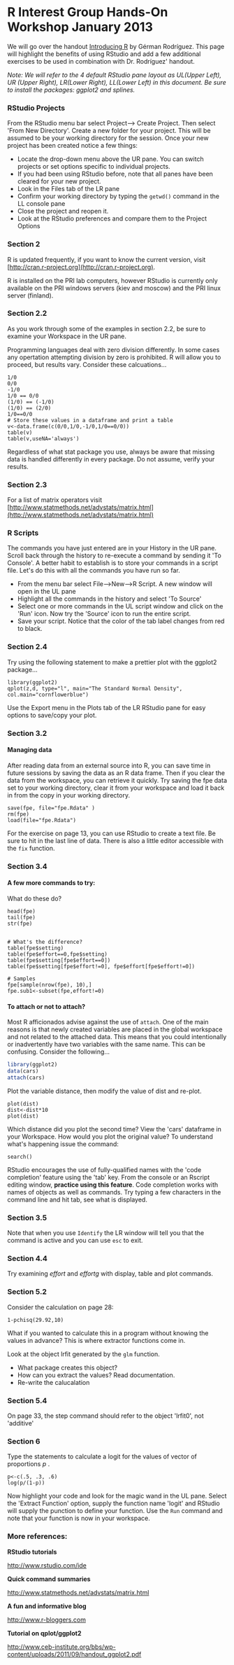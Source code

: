 R Interest Group Hands-On Workshop January 2013 
===========================================================
We will go over the handout [Introducing R](http://data.princeton.edu/R/) by G&eacute;rman Rodr&iacute;guez.  This page will highlight the benefits of using RStudio and add a few additional exercises to be used in combination with Dr. Rodr&iacute;guez' handout. 


*Note: We will refer to the 4 default RStudio pane layout as UL(Upper Left), UR (Upper Right), LR(Lower Right), LL(Lower Left) in this document.  Be sure to install the packages: ggplot2 and splines.*

### RStudio Projects

From the RStudio menu bar select Project--> Create Project.   Then select 'From New Directory'.  Create a new folder for your project.  This will be assumed to be your working directory for the session.  Once your new project has been created notice a few things:
* Locate the drop-down menu above the UR pane.  You can switch projects or set options specific to individual projects.
* If you had been using RStudio before, note that all panes have been cleared for your new project.   
* Look in the Files tab of the LR pane
* Confirm your working directory by typing the `getwd()` command in the LL console pane
* Close the project and reopen it. 
* Look at the RStudio preferences and compare them to the Project Options

### Section 2
R is updated frequently, if you want to know the current version, visit [http://cran.r-project.org](http://cran.r-project.org).   

R is installed on the PRI lab computers, however RStudio is currently only available on the PRI windows servers (kiev and moscow) and the PRI linux server (finland). 

### Section 2.2
As you work through some of the examples in section 2.2, be sure to examine your Workspace in the UR pane.

Programming languages deal with zero division differently.  In some cases any opertation attempting division by zero is prohibited.  R will allow you to proceed, but results vary.  Consider these calcuations...
```
1/0
0/0
-1/0
1/0 == 0/0
(1/0) == (-1/0)
(1/0) == (2/0)
1/0==0/0
# Store these values in a dataframe and print a table
v<-data.frame(c(0/0,1/0,-1/0,1/0==0/0))
table(v)
table(v,useNA='always')
```
Regardless of what stat package you use, always be aware that missing data is handled differently in every package.  Do not assume, verify your results.

### Section 2.3
For a list of matrix operators visit [http://www.statmethods.net/advstats/matrix.html](http://www.statmethods.net/advstats/matrix.html)

### R Scripts
The commands you have just entered are in your History in the UR pane.   Scroll back through the history to re-execute a command by sending it 'To Console'.   A better habit to establish is to store your commands in a script file.   Let's do this with all the commands you have run so far.  
* From the menu bar select File-->New-->R Script.   A new window will open in the UL pane
* Highlight all the commands in the history and select 'To Source'
* Select one or more commands in the UL script window and click on the 'Run' icon.  Now try the 'Source' icon to run the entire script.  
* Save your script.  Notice that the color of the tab label changes from red to black.


### Section 2.4
Try using the following statement to make a prettier plot with the ggplot2 package...
```
library(ggplot2)
qplot(z,d, type="l", main="The Standard Normal Density", col.main="cornflowerblue")
```
Use the Export menu in the Plots tab of the LR RStudio pane for easy options to save/copy your plot.

### Section 3.2 


#### Managing data
After reading data from an external source into R, you can save time in future sessions by saving the data as an R data frame.   Then if you clear the data from the workspace, you can retrieve it quickly.   Try saving the fpe data set to your working directory, clear it from your workspace and load it back in from the copy in your working directory.

```
save(fpe, file="fpe.Rdata" )
rm(fpe)
load(file="fpe.Rdata")
```
For the exercise on page 13, you can use RStudio to create a text file.  Be sure to hit <return> in the last line of data. There is also a little editor accessible with the `fix` function.


### Section 3.4

#### A few more commands to try:
What do these do?

```
head(fpe)
tail(fpe)
str(fpe)


# What's the difference?
table(fpe$setting)
table(fpe$effort==0,fpe$setting)
table(fpe$setting[fpe$effort==0])
table(fpe$setting[fpe$effort!=0], fpe$effort[fpe$effort!=0])

# Samples
fpe[sample(nrow(fpe), 10),]
fpe.sub1<-subset(fpe,effort!=0)
```

#### To attach or not to attach?
Most R afficionados advise against the use of `attach`.  One of the main reasons is that newly created variables are placed in the global workspace and not related to the attached data.  This means that you could intentionally or inadvertently have two variables with the same name.  This can be confusing.  Consider the following...


```r
library(ggplot2)
data(cars)
attach(cars)
```

Plot the variable distance, then modify the value of dist and re-plot.

```
plot(dist)
dist<-dist*10
plot(dist) 
```

Which distance did you plot the second time?  View the 'cars' dataframe in your Workspace.  How would you plot the original value?   To understand what's happening issue the command:

```
search()
```
RStudio encourages the use of fully-qualified names with the 'code completion' feature using the 'tab' key.   From the console or an Rscript editing window, **practice using this feature**.  Code completion works with names of objects as well as commands.  Try typing a few characters in the command line and hit tab, see what is displayed.


### Section 3.5
Note that when you use `Identify` the LR window will tell you that the command is active and you can use `esc` to exit.


### Section 4.4
Try examining *effort* and *effortg* with display, table and plot commands.   
<!--  PROBABLY NEED A WORKSHOP ON FACTOR VARS -->


### Section 5.2

Consider the calculation on page 28:
```
1-pchisq(29.92,10)
```

What if you wanted to calculate this in a program without knowing the values in advance?   This is where extractor functions come in.

Look at the object lrfit generated by the `glm` function.  

* What package creates this object?  
* How can you extract the values?  Read documentation.
* Re-write the calucalation

<!--  1-pchisq(deviance(lrfit), df.residual(lrfit)) -->

### Section 5.4
On page 33, the step command should refer to the object 'lrfit0', not 'additive'

### Section 6
Type the statements to calculate a logit for the values of vector of proportions *p* .
```
p<-c(.5, .3, .6)
log(p/(1-p))
```
Now highlight your code and look for the magic wand in the UL pane.  Select the 'Extract Function' option, supply the function name 'logit' and RStudio will supply the punction to define your function.  Use the `Run` command and note that your function is now in your workspace.  

### More references:
__RStudio tutorials__

http://www.rstudio.com/ide

__Quick command summaries__

http://www.statmethods.net/advstats/matrix.html

__A fun and informative blog__

http://www.r-bloggers.com

__Tutorial on qplot/ggplot2__

http://www.ceb-institute.org/bbs/wp-content/uploads/2011/09/handout_ggplot2.pdf
